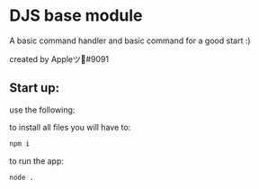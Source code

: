 
# DJS base module

A basic command handler and basic command for a good start :)

 created by Appleツ🍏#9091


## Start up:

use the following:

to install all files you will have to:

```bash 
npm i 
```
to run the app:

```bash 
node .
```

